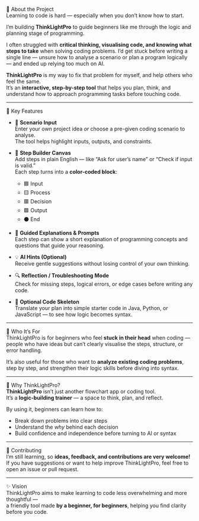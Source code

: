 🌱 About the Project  
Learning to code is hard — especially when you don’t know how to start.  

I’m building **ThinkLightPro** to guide beginners like me through the logic and planning stage of programming.  

I often struggled with **critical thinking, visualising code, and knowing what steps to take** when solving coding problems. I’d get stuck before writing a single line — unsure how to analyse a scenario or plan a program logically — and ended up relying too much on AI.  

**ThinkLightPro** is my way to fix that problem for myself, and help others who feel the same.  
It’s an **interactive, step-by-step tool** that helps you plan, think, and understand how to approach programming tasks before touching code.

---

🧩 Key Features  

- 🧠 **Scenario Input**  
  Enter your own project idea *or* choose a pre-given coding scenario to analyse.  
  The tool helps highlight inputs, outputs, and constraints.

- 🧾 **Step Builder Canvas**  
  Add steps in plain English — like “Ask for user’s name” or “Check if input is valid.”  
  Each step turns into a **color-coded block**:
  - 🟦 Input  
  - 🟨 Process  
  - 🟥 Decision  
  - 🟩 Output  
  - ⚫ End  

- 💬 **Guided Explanations & Prompts**  
  Each step can show a short explanation of programming concepts and questions that guide your reasoning.

- 💡 **AI Hints (Optional)**  
  Receive gentle suggestions without losing control of your own thinking.

- 🔍 **Reflection / Troubleshooting Mode**  
  Check for missing steps, logical errors, or edge cases before writing any code.

- 🧱 **Optional Code Skeleton**  
  Translate your plan into simple starter code in Java, Python, or JavaScript — to see how logic becomes syntax.

---

🎯 Who It’s For  
ThinkLightPro is for beginners who feel **stuck in their head** when coding — people who have ideas but can’t clearly visualise the steps, structure, or error handling.  

It’s also useful for those who want to **analyze existing coding problems**, step by step, and strengthen their logic skills before diving into syntax.

---

 💬 Why ThinkLightPro?  
**ThinkLightPro** isn’t just another flowchart app or coding tool.  
It’s a **logic-building trainer** — a space to think, plan, and reflect.  

By using it, beginners can learn how to:  
- Break down problems into clear steps  
- Understand the *why* behind each decision  
- Build confidence and independence before turning to AI or syntax

---

 🤝 Contributing  
I’m still learning, so **ideas, feedback, and contributions are very welcome!**  
If you have suggestions or want to help improve ThinkLightPro, feel free to open an issue or pull request.  

---

 ✨ Vision  
ThinkLightPro aims to make learning to code less overwhelming and more thoughtful —  
a friendly tool made **by a beginner, for beginners**, helping you find clarity before you code.

